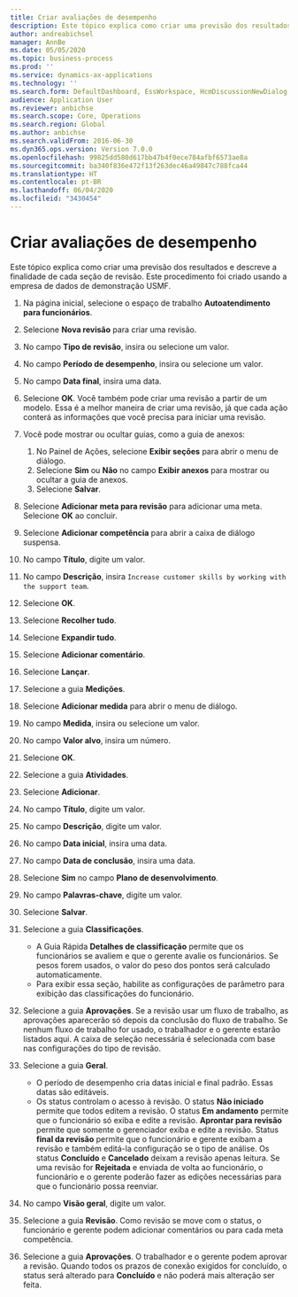 ```yaml
---
title: Criar avaliações de desempenho
description: Este tópico explica como criar uma previsão dos resultados e descreve a finalidade de cada seção de revisão.
author: andreabichsel
manager: AnnBe
ms.date: 05/05/2020
ms.topic: business-process
ms.prod: ''
ms.service: dynamics-ax-applications
ms.technology: ''
ms.search.form: DefaultDashboard, EssWorkspace, HcmDiscussionNewDialog, HcmDiscussion, HcmDiscussionChangeSettings, HcmDiscussionAddGoalDialog, HcmTopicCreate, HcmMeasurementDetailDialog, HcmPerfJournalAdd, HcmEmployeeDevelopmentWorkspace
audience: Application User
ms.reviewer: anbichse
ms.search.scope: Core, Operations
ms.search.region: Global
ms.author: anbichse
ms.search.validFrom: 2016-06-30
ms.dyn365.ops.version: Version 7.0.0
ms.openlocfilehash: 99825dd580d617bb47b4f0ece784afbf6573ae8a
ms.sourcegitcommit: ba340f836e472f13f263dec46a49847c788fca44
ms.translationtype: HT
ms.contentlocale: pt-BR
ms.lasthandoff: 06/04/2020
ms.locfileid: "3430454"
---
```

# <a name="create-performance-reviews"></a>Criar avaliações de desempenho


Este tópico explica como criar uma previsão dos resultados e descreve a finalidade de cada seção de revisão. Este procedimento foi criado usando a empresa de dados de demonstração USMF.

1. Na página inicial, selecione o espaço de trabalho **Autoatendimento para funcionários**.
2. Selecione **Nova revisão** para criar uma revisão.
3. No campo **Tipo de revisão**, insira ou selecione um valor.
4. No campo **Período de desempenho**, insira ou selecione um valor.
5. No campo **Data final**, insira uma data.
6. Selecione **OK**. Você também pode criar uma revisão a partir de um modelo. Essa é a melhor maneira de criar uma revisão, já que cada ação conterá as informações que você precisa para iniciar uma revisão.  
7. Você pode mostrar ou ocultar guias, como a guia de anexos:

    1. No Painel de Ações, selecione **Exibir seções** para abrir o menu de diálogo.
    1. Selecione **Sim** ou **Não** no campo **Exibir anexos** para mostrar ou ocultar a guia de anexos.
    1. Selecione **Salvar**.

8. Selecione **Adicionar meta para revisão** para adicionar uma meta. Selecione **OK** ao concluir.
9. Selecione **Adicionar competência** para abrir a caixa de diálogo suspensa.
10. No campo **Título**, digite um valor.
11. No campo **Descrição**, insira `Increase customer skills by working with the support team`.
12. Selecione **OK**.
13. Selecione **Recolher tudo**.
14. Selecione **Expandir tudo**.
15. Selecione **Adicionar comentário**.
16. Selecione **Lançar**.
17. Selecione a guia **Medições**.
18. Selecione **Adicionar medida** para abrir o menu de diálogo.
19. No campo **Medida**, insira ou selecione um valor.
26. No campo **Valor alvo**, insira um número.
20. Selecione **OK**.
21. Selecione a guia **Atividades**.
22. Selecione **Adicionar**.
23. No campo **Título**, digite um valor.
24. No campo **Descrição**, digite um valor.
25. No campo **Data inicial**, insira uma data.
26. No campo **Data de conclusão**, insira uma data.
27. Selecione **Sim** no campo **Plano de desenvolvimento**.
28. No campo **Palavras-chave**, digite um valor.
29. Selecione **Salvar**.
30. Selecione a guia **Classificações**.  

    - A Guia Rápida **Detalhes de classificação** permite que os funcionários se avaliem e que o gerente avalie os funcionários. Se pesos forem usados, o valor do peso dos pontos será calculado automaticamente.  
    - Para exibir essa seção, habilite as configurações de parâmetro para exibição das classificações do funcionário.  

31. Selecione a guia **Aprovações**. Se a revisão usar um fluxo de trabalho, as aprovações aparecerão só depois da conclusão do fluxo de trabalho. Se nenhum fluxo de trabalho for usado, o trabalhador e o gerente estarão listados aqui. A caixa de seleção necessária é selecionada com base nas configurações do tipo de revisão.  
32. Selecione a guia **Geral**.

    - O período de desempenho cria datas inicial e final padrão. Essas datas são editáveis.  
    - Os status controlam o acesso à revisão. O status **Não iniciado** permite que todos editem a revisão. O status **Em andamento** permite que o funcionário só exiba e edite a revisão. **Aprontar para revisão** permite que somente o gerenciador exiba e edite a revisão. Status **final da revisão** permite que o funcionário e gerente exibam a revisão e também editá-la configuração se o tipo de análise. Os status **Concluído** e **Cancelado** deixam a revisão apenas leitura. Se uma revisão for **Rejeitada** e enviada de volta ao funcionário, o funcionário e o gerente poderão fazer as edições necessárias para que o funcionário possa reenviar.

33. No campo **Visão geral**, digite um valor.
34. Selecione a guia **Revisão**. Como revisão se move com o status, o funcionário e gerente podem adicionar comentários ou para cada meta competência.  
35. Selecione a guia **Aprovações**. O trabalhador e o gerente podem aprovar a revisão. Quando todos os prazos de conexão exigidos for concluído, o status será alterado para **Concluído** e não poderá mais alteração ser feita.  

